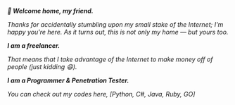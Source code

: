 **_🔭 Welcome home, my friend._**


_Thanks for accidentally stumbling upon my small stake of the Internet; I'm happy you're here.
As it turns out, this is not only my home — but yours too._

**_I am a freelancer._**


_That means that I take advantage of the Internet to make money off of people (just kidding 😄)._

**_I am a Programmer & Penetration Tester._**


_You can check out my codes here, [Python, C#, Java, Ruby, GO]_
